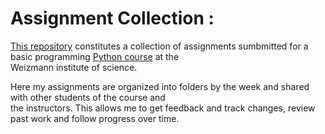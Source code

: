 # Assignment Collection : 

[This repository](https://github.com/LiorLin/Course_Assignments) constitutes a collection of assignments sumbmitted for a basic programming [Python course](https://github.com/szabgab/wis-python-course-2024-11) 
at the <br> Weizmann institute of science. <br> 

Here my assignments are organized into folders by the week and shared with other students of the course and  <br> the instructors.
This allows me to get feedback and track changes, review past work and follow progress over time. 

